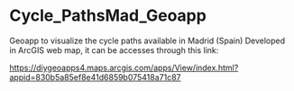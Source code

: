 # Cycle_PathsMad_Geoapp

Geoapp to visualize the cycle paths available in Madrid (Spain) 
Developed in ArcGIS web map, it can be accesses through this link: 

https://diygeoapps4.maps.arcgis.com/apps/View/index.html?appid=830b5a85ef8e41d6859b075418a71c87
